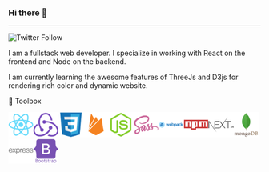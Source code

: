 ### Hi there 👋
---
![Twitter Follow](https://img.shields.io/twitter/follow/CXebra?label=Twitter%20Followers%20&style=flat)

I am a fullstack web developer. I specialize in working with React on the frontend and Node on the backend.

I am currently learning the awesome features of ThreeJs and D3js for rendering rich color and dynamic website.

🧰 Toolbox

<img src="https://github.com/devicons/devicon/blob/master/icons/react/react-original.svg" alt="" width="50" height="50"/><img src="https://github.com/devicons/devicon/blob/master/icons/redux/redux-original.svg" alt="" width="50" height="50"/><img src="https://github.com/devicons/devicon/blob/master/icons/css3/css3-original.svg" alt="" width="50" height="50"/><img alt="" src="https://github.com/devicons/devicon/blob/master/icons/firebase/firebase-plain.svg" width="50" height="50"/><img alt="" src="https://github.com/devicons/devicon/blob/master/icons/nodejs/nodejs-original.svg" width="50" height="50"/><img alt="" src="https://github.com/devicons/devicon/blob/master/icons/sass/sass-original.svg" width="50" height="50"/><img src="https://github.com/devicons/devicon/blob/master/icons/webpack/webpack-original-wordmark.svg" alt="" width="50" height="50"/><img src="https://github.com/devicons/devicon/blob/master/icons/npm/npm-original-wordmark.svg" alt="" widht="50" height="50"/><img src="https://github.com/devicons/devicon/blob/master/icons/nextjs/nextjs-original-wordmark.svg" alt="" widht="50" height="50"/><img src="https://github.com/devicons/devicon/blob/master/icons/mongodb/mongodb-original-wordmark.svg" alt="" widht="50" height="50"/><img src="https://github.com/devicons/devicon/blob/master/icons/express/express-original-wordmark.svg" alt="" widht="50" height="50"/><img src="https://github.com/devicons/devicon/blob/master/icons/bootstrap/bootstrap-plain-wordmark.svg" alt="" widht="50" height="50"/>
<!--
**zanzebra/zanzebra** is a ✨ _special_ ✨ repository because its `README.md` (this file) appears on your GitHub profile.

Here are some ideas to get you started:

- 🔭 I’m currently working on ...
- 🌱 I’m currently learning ...
- 👯 I’m looking to collaborate on ...
- 🤔 I’m looking for help with ...
- 💬 Ask me about ...
- 📫 How to reach me: ...
- 😄 Pronouns: ...
- ⚡ Fun fact: ...
-->

